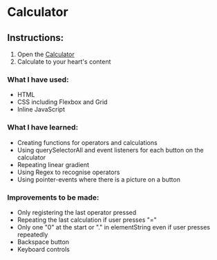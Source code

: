 # Calculator

## Instructions:
1. Open the [Calculator](https://github.com/EleniMG/Calculator)
2. Calculate to your heart's content


### What I have used:
- HTML
- CSS including Flexbox and Grid
- Inline JavaScript


### What I have learned:
- Creating functions for operators and calculations
- Using querySelectorAll and event listeners for each button on the calculator
- Repeating linear gradient
- Using Regex to recognise operators
- Using pointer-events where there is a picture on a button


### Improvements to be made:
- Only registering the last operator pressed
- Repeating the last calculation if user presses "="
- Only one "0" at the start or "." in elementString even if user presses repeatedly
- Backspace button
- Keyboard controls
